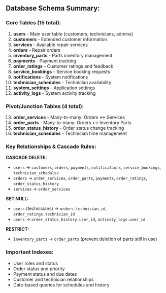 ## Database Schema Summary:

### **Core Tables (15 total):**

1. **users** - Main user table (customers, technicians, admins)
2. **customers** - Extended customer information
3. **services** - Available repair services
4. **orders** - Repair orders
5. **inventory_parts** - Parts inventory management
6. **payments** - Payment tracking
7. **order_ratings** - Customer ratings and feedback
8. **service_bookings** - Service booking requests
9. **notifications** - System notifications
10. **technician_schedules** - Technician availability
11. **system_settings** - Application settings
12. **activity_logs** - System activity tracking


### **Pivot/Junction Tables (4 total):**

13. **order_services** - Many-to-many: Orders ↔ Services
14. **order_parts** - Many-to-many: Orders ↔ Inventory Parts
15. **order_status_history** - Order status change tracking
16. **technician_schedules** - Technician time management


### **Key Relationships & Cascade Rules:**

**CASCADE DELETE:**

- `users` → `customers`, `orders`, `payments`, `notifications`, `service_bookings`, `technician_schedules`
- `orders` → `order_services`, `order_parts`, `payments`, `order_ratings`, `order_status_history`
- `services` → `order_services`


**SET NULL:**

- `users` (technicians) → `orders.technician_id`, `order_ratings.technician_id`
- `users` → `order_status_history.user_id`, `activity_logs.user_id`


**RESTRICT:**

- `inventory_parts` → `order_parts` (prevent deletion of parts still in use)


### **Important Indexes:**

- User roles and status
- Order status and priority
- Payment status and due dates
- Customer and technician relationships
- Date-based queries for schedules and history